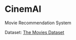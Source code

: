 # CinemAI
Movie Recommendation System

Dataset: [The Movies Dataset](https://www.kaggle.com/datasets/rounakbanik/the-movies-dataset)
